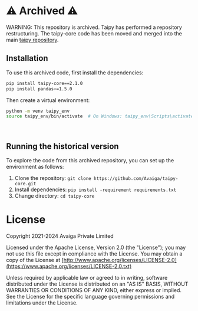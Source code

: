 # ⚠️ Archived ⚠️

WARNING: This repository is archived.
Taipy has performed a repository restructuring. The taipy-core code has been moved and merged into the main
[taipy repository](https://github.com/Avaiga/taipy).

## Installation



To use this archived code, first install the dependencies:


```bash
pip install taipy-core==2.1.0
pip install pandas>=1.5.0


```

Then create a virtual environment:
```bash
python -m venv taipy_env
source taipy_env/bin/activate  # On Windows: taipy_env\Scripts\activate
```




<br>

## Running the historical version
To explore the code from this archived repository, you can set up the environment as follows:

1. Clone the repository:
   `git clone https://github.com/Avaiga/taipy-core.git`
2. Install dependencies:
   `pip install -requirement requirements.txt`
3. Change directory:
   `cd taipy-core`





# License
Copyright 2021-2024 Avaiga Private Limited

Licensed under the Apache License, Version 2.0 (the "License"); you may not use this file except in compliance with
the License. You may obtain a copy of the License at
[http://www.apache.org/licenses/LICENSE-2.0](https://www.apache.org/licenses/LICENSE-2.0.txt)

Unless required by applicable law or agreed to in writing, software distributed under the License is distributed on
an "AS IS" BASIS, WITHOUT WARRANTIES OR CONDITIONS OF ANY KIND, either express or implied. See the License for the
specific language governing permissions and limitations under the License.
